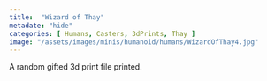 ```yaml
---
title:  "Wizard of Thay"
metadate: "hide"
categories: [ Humans, Casters, 3dPrints, Thay ]
image: "/assets/images/minis/humanoid/humans/WizardOfThay4.jpg"
---
```

A random gifted 3d print file printed.